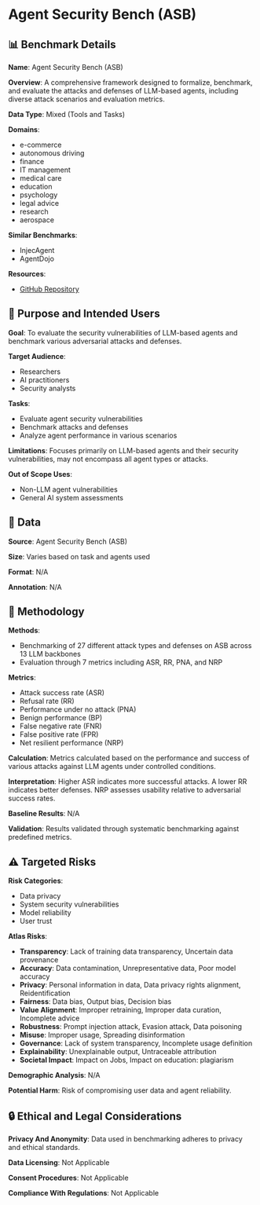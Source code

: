 # Agent Security Bench (ASB)

## 📊 Benchmark Details

**Name**: Agent Security Bench (ASB)

**Overview**: A comprehensive framework designed to formalize, benchmark, and evaluate the attacks and defenses of LLM-based agents, including diverse attack scenarios and evaluation metrics.

**Data Type**: Mixed (Tools and Tasks)

**Domains**:
- e-commerce
- autonomous driving
- finance
- IT management
- medical care
- education
- psychology
- legal advice
- research
- aerospace

**Similar Benchmarks**:
- InjecAgent
- AgentDojo

**Resources**:
- [GitHub Repository](https://github.com/agiresearch/ASB)

## 🎯 Purpose and Intended Users

**Goal**: To evaluate the security vulnerabilities of LLM-based agents and benchmark various adversarial attacks and defenses.

**Target Audience**:
- Researchers
- AI practitioners
- Security analysts

**Tasks**:
- Evaluate agent security vulnerabilities
- Benchmark attacks and defenses
- Analyze agent performance in various scenarios

**Limitations**: Focuses primarily on LLM-based agents and their security vulnerabilities, may not encompass all agent types or attacks.

**Out of Scope Uses**:
- Non-LLM agent vulnerabilities
- General AI system assessments

## 💾 Data

**Source**: Agent Security Bench (ASB)

**Size**: Varies based on task and agents used

**Format**: N/A

**Annotation**: N/A

## 🔬 Methodology

**Methods**:
- Benchmarking of 27 different attack types and defenses on ASB across 13 LLM backbones
- Evaluation through 7 metrics including ASR, RR, PNA, and NRP

**Metrics**:
- Attack success rate (ASR)
- Refusal rate (RR)
- Performance under no attack (PNA)
- Benign performance (BP)
- False negative rate (FNR)
- False positive rate (FPR)
- Net resilient performance (NRP)

**Calculation**: Metrics calculated based on the performance and success of various attacks against LLM agents under controlled conditions.

**Interpretation**: Higher ASR indicates more successful attacks. A lower RR indicates better defenses. NRP assesses usability relative to adversarial success rates.

**Baseline Results**: N/A

**Validation**: Results validated through systematic benchmarking against predefined metrics.

## ⚠️ Targeted Risks

**Risk Categories**:
- Data privacy
- System security vulnerabilities
- Model reliability
- User trust

**Atlas Risks**:
- **Transparency**: Lack of training data transparency, Uncertain data provenance
- **Accuracy**: Data contamination, Unrepresentative data, Poor model accuracy
- **Privacy**: Personal information in data, Data privacy rights alignment, Reidentification
- **Fairness**: Data bias, Output bias, Decision bias
- **Value Alignment**: Improper retraining, Improper data curation, Incomplete advice
- **Robustness**: Prompt injection attack, Evasion attack, Data poisoning
- **Misuse**: Improper usage, Spreading disinformation
- **Governance**: Lack of system transparency, Incomplete usage definition
- **Explainability**: Unexplainable output, Untraceable attribution
- **Societal Impact**: Impact on Jobs, Impact on education: plagiarism

**Demographic Analysis**: N/A

**Potential Harm**: Risk of compromising user data and agent reliability.

## 🔒 Ethical and Legal Considerations

**Privacy And Anonymity**: Data used in benchmarking adheres to privacy and ethical standards.

**Data Licensing**: Not Applicable

**Consent Procedures**: Not Applicable

**Compliance With Regulations**: Not Applicable
